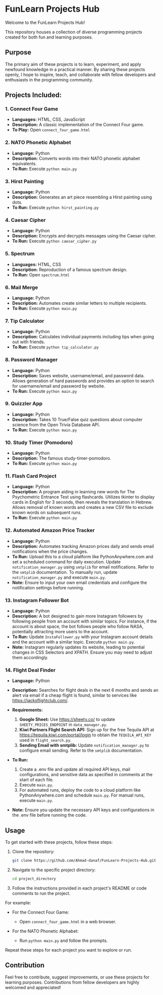 # FunLearn Projects Hub

Welcome to the FunLearn Projects Hub! 

This repository houses a collection of diverse programming projects created for both fun and learning purposes.

## Purpose

The primary aim of these projects is to learn, experiment, and apply newfound knowledge in a practical manner. By sharing these projects openly, I hope to inspire, teach, and collaborate with fellow developers and enthusiasts in the programming community.

## Projects Included:

### 1. Connect Four Game
- **Languages:** HTML, CSS, JavaScript
- **Description:** A classic implementation of the Connect Four game.
- **To Play:** Open `connect_four_game.html`

### 2. NATO Phonetic Alphabet
- **Language:** Python
- **Description:** Converts words into their NATO phonetic alphabet equivalents.
- **To Run:** Execute `python main.py`

### 3. Hirst Painting
- **Language:** Python
- **Description:** Generates an art piece resembling a Hirst painting using dots.
- **To Run:** Execute `python hirst_painting.py`

### 4. Caesar Cipher
- **Language:** Python
- **Description:** Encrypts and decrypts messages using the Caesar cipher.
- **To Run:** Execute `python caesar_cipher.py`

### 5. Spectrum
- **Languages:** HTML, CSS
- **Description:** Reproduction of a famous spectrum design.
- **To Run:** Open `spectrum.html`

### 6. Mail Merge
- **Language:** Python
- **Description:** Automates create similar letters to multiple recipients.
- **To Run:** Execute `python main.py`

### 7. Tip Calculator
- **Language:** Python
- **Description:** Calculates individual payments including tips when going out with friends.
- **To Run:** Execute `python tip_calculator.py`

### 8. Password Manager
- **Language:** Python
- **Description:** Saves website, username/email, and password data. Allows generation of hard passwords and provides an option to search for username/email and password by website.
- **To Run:** Execute `python main.py`

### 9. Quizzler App
- **Language:** Python
- **Description:** Takes 10 True/False quiz questions about computer science from the Open Trivia Database API.
- **To Run:** Execute `python main.py`

### 10. Study Timer (Pomodoro)
- **Language:** Python
- **Description:** The famous study-timer-pomodoro.
- **To Run:** Execute `python main.py`

### 11. Flash Card Project
- **Language:** Python
- **Description:** A program aiding in learning new words for The Psychometric Entrance Test using flashcards. Utilizes tkinter to display cards in English for 3 seconds, then reveals the translation in Hebrew. Allows removal of known words and creates a new CSV file to exclude known words on subsequent runs.
- **To Run:** Execute `python main.py`

### 12. Automated Amazon Price Tracker
- **Language:** Python
- **Description:** Automates tracking Amazon prices daily and sends email notifications when the price changes.
- **To Run:** Upload this to a cloud platform like PythonAnywhere.com and set a scheduled command for daily execution. Update `notification_manager.py` using `smtplib` for email notifications. Refer to the `smtplib` documentation. To manually run, update `notification_manager.py` and execute `main.py`.
- **Note:** Ensure to input your own email credentials and configure the notification settings before running.

### 13. Instagram Follower Bot
- **Language:** Python
- **Description:** A bot designed to gain more Instagram followers by following people from an account with similar topics. For instance, if the account is about space, the bot follows people who follow NASA, potentially attracting more users to the account.
- **To Run:** Update `InstaFollower.py` with your Instagram account details and the account with a similar topic. Execute `python main.py`.
- **Note:** Instagram regularly updates its website, leading to potential changes in CSS Selectors and XPATH. Ensure you may need to adjust them accordingly.

### 14. Flight Deal Finder
- **Language:** Python
- **Description:** Searches for flight deals in the next 6 months and sends an alert via email if a cheap flight is found, similar to services like https://jacksflightclub.com/.

- **Requirements:**
    1. **Google Sheet:** Use https://sheety.co/ to update `SHEETY_PRICES_ENDPOINT` in `data_manager.py`.
    2. **Kiwi Partners Flight Search API:** Sign up for the free Tequila API at https://tequila.kiwi.com/portal/login to obtain the `TEQUILA_API_KEY` used in `flight_search.py`.
    3. **Sending Email with smtplib:** Update `notification_manager.py` to configure email sending. Refer to the `smtplib` documentation.

- **To Run:**
    1. Create a .env file and update all required API keys, mail configurations, and sensitive data as specified in comments at the start of each file.
    2. Execute `main.py`.
    3. For automated runs, deploy the code to a cloud platform like PythonAnywhere.com and schedule `main.py`. For manual runs, execute `main.py`.
    
- **Note:** Ensure you update the necessary API keys and configurations in the .env file before running the code.

## Usage

To get started with these projects, follow these steps:

1. Clone the repository:
    ```bash
    git clone https://github.com/Ahmad-danaf/FunLearn-Projects-Hub.git
    ```

2. Navigate to the specific project directory:
    ```bash
    cd project_directory
    ```

3. Follow the instructions provided in each project's README or code comments to run the project.

For example:
- For the Connect Four Game:
  - Open `connect_four_game.html` in a web browser.

- For the NATO Phonetic Alphabet:
  - Run `python main.py` and follow the prompts.

Repeat these steps for each project you want to explore or run.

## Contribution

Feel free to contribute, suggest improvements, or use these projects for learning purposes. Contributions from fellow developers are highly welcomed and appreciated!

